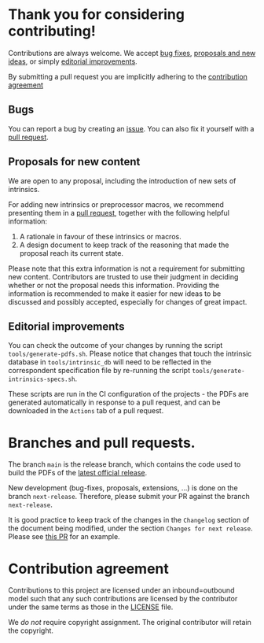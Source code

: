 # Thank you for considering contributing!

Contributions are always welcome. We accept [bug fixes](#bugs),
[proposals and new ideas](#proposals-for-new-content), or simply [editorial
improvements](#editorial-improvements).

By submitting a pull request you are implicitly adhering to the
[contribution agreement](#contribution-agreement)

## Bugs

You can report a bug by creating an
[issue](https://github.com/ARM-software/acle/issues). You can also fix
it yourself with a [pull
request](https://github.com/ARM-software/acle/pulls).

## Proposals for new content

We are open to any proposal, including the introduction of new sets of
intrinsics.

For adding new intrinsics or preprocessor macros, we recommend
presenting them in a [pull
request](https://github.com/ARM-software/acle/pulls), together with
the following helpful information:

1. A rationale in favour of these intrinsics or macros.
2. A design document to keep track of the reasoning that made the
   proposal reach its current state.

Please note that this extra information is not a requirement for
submitting new content. Contributors are trusted to use their judgment
in deciding whether or not the proposal needs this information.
Providing the information is recommended to make it easier
for new ideas to be discussed and possibly accepted, especially for
changes of great impact.

## Editorial improvements

You can check the outcome of your changes by running the script
`tools/generate-pdfs.sh`. Please notice that changes that touch the
intrinsic database in `tools/intrinsic_db` will need to be reflected
in the correspondent specification file by re-running the script
`tools/generate-intrinsics-specs.sh`.

These scripts are run in the CI configuration of the projects - the
PDFs are generated automatically in response to a pull request, and
can be downloaded in the `Actions` tab of a pull request.

# Branches and pull requests.

The branch `main` is the release branch, which contains the code used
to build the PDFs of the [latest official
release](https://github.com/ARM-software/acle/releases/latest).

New development (bug-fixes, proposals, extensions, ...) is done on the
branch `next-release`. Therefore, please submit your PR against the
branch `next-release`.

It is good practice to keep track of the changes in the `Changelog`
section of the document being modified, under the section `Changes for
next release`. Please see [this
PR](https://github.com/ARM-software/acle/pull/19) for an example.

# Contribution agreement

Contributions to this project are licensed under an inbound=outbound
model such that any such contributions are licensed by the contributor
under the same terms as those in the [LICENSE](LICENSE) file.

We _do not_ require copyright assignment. The original contributor
will retain the copyright.
